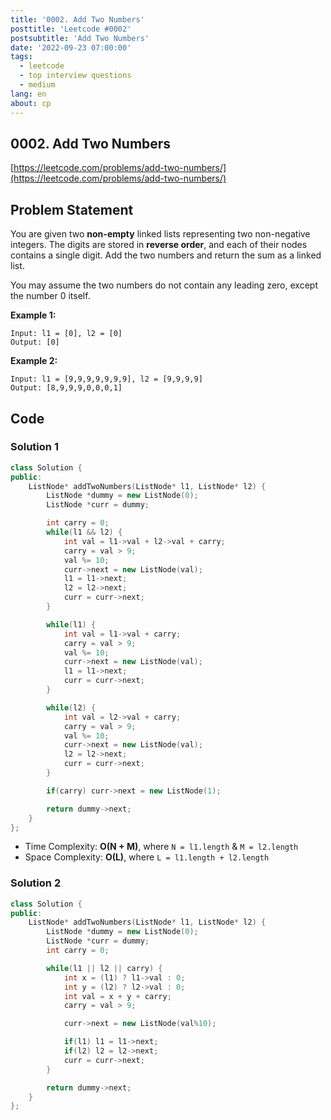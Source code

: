 ```yaml
---
title: '0002. Add Two Numbers'
posttitle: 'Leetcode #0002'
postsubtitle: 'Add Two Numbers'
date: '2022-09-23 07:00:00'
tags:
  - leetcode
  - top interview questions
  - medium
lang: en
about: cp
---
```


## 0002. Add Two Numbers

[https://leetcode.com/problems/add-two-numbers/](https://leetcode.com/problems/add-two-numbers/)

## Problem Statement

You are given two **non-empty** linked lists representing two non-negative integers. The digits are stored in **reverse order**, and each of their nodes contains a single digit. Add the two numbers and return the sum as a linked list.

You may assume the two numbers do not contain any leading zero, except the number 0 itself.

**Example 1:**

```text
Input: l1 = [0], l2 = [0]
Output: [0]
```

**Example 2:**

```text
Input: l1 = [9,9,9,9,9,9,9], l2 = [9,9,9,9]
Output: [8,9,9,9,0,0,0,1]
```

## Code

### Solution 1

```cpp
class Solution {
public:
    ListNode* addTwoNumbers(ListNode* l1, ListNode* l2) {
        ListNode *dummy = new ListNode(0);
        ListNode *curr = dummy;

        int carry = 0;
        while(l1 && l2) {
            int val = l1->val + l2->val + carry;
            carry = val > 9;
            val %= 10;
            curr->next = new ListNode(val);
            l1 = l1->next;
            l2 = l2->next;
            curr = curr->next;
        }

        while(l1) {
            int val = l1->val + carry;
            carry = val > 9;
            val %= 10;
            curr->next = new ListNode(val);
            l1 = l1->next;
            curr = curr->next;
        }

        while(l2) {
            int val = l2->val + carry;
            carry = val > 9;
            val %= 10;
            curr->next = new ListNode(val);
            l2 = l2->next;
            curr = curr->next;
        }

        if(carry) curr->next = new ListNode(1);

        return dummy->next;
    }
};
```

- Time Complexity: **O(N + M)**, where `N = l1.length` & `M = l2.length`
- Space Complexity: **O(L)**, where `L = l1.length + l2.length`

### Solution 2

```cpp
class Solution {
public:
    ListNode* addTwoNumbers(ListNode* l1, ListNode* l2) {
        ListNode *dummy = new ListNode(0);
        ListNode *curr = dummy;
        int carry = 0;

        while(l1 || l2 || carry) {
            int x = (l1) ? l1->val : 0;
            int y = (l2) ? l2->val : 0;
            int val = x + y + carry;
            carry = val > 9;

            curr->next = new ListNode(val%10);

            if(l1) l1 = l1->next;
            if(l2) l2 = l2->next;
            curr = curr->next;
        }

        return dummy->next;
    }
};
```
